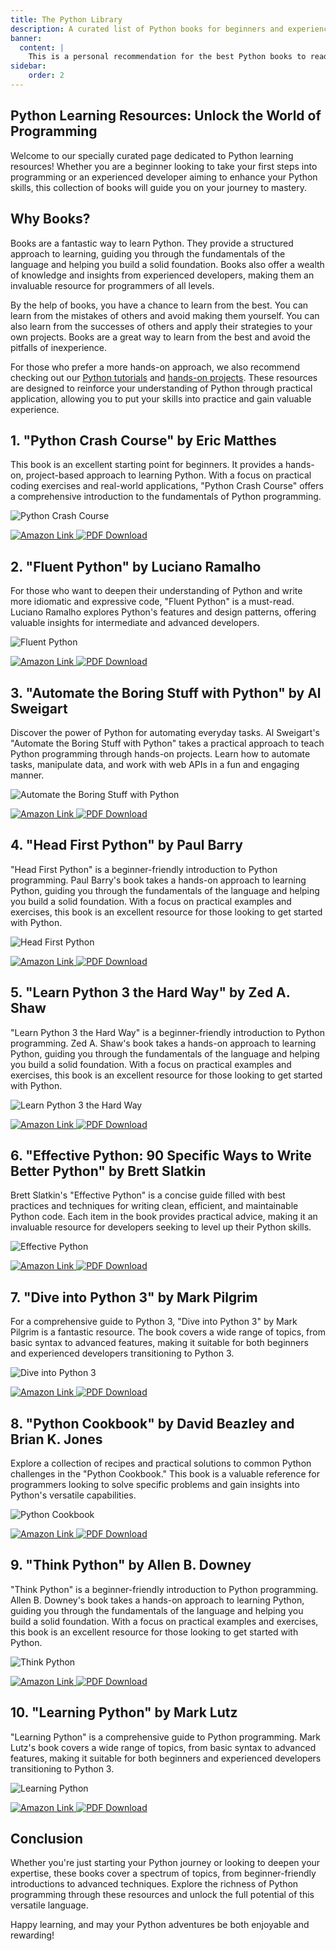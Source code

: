 ```yaml
---
title: The Python Library
description: A curated list of Python books for beginners and experienced developers. Python Central Hub has compiled a list of the best 10 Python books to help you learn Python programming.
banner:
  content: |
    This is a personal recommendation for the best Python books to read. We don't mean to offend anyone. If you have any suggestions, please let us know.
sidebar:
    order: 2
---
```


## Python Learning Resources: Unlock the World of Programming

Welcome to our specially curated page dedicated to Python learning resources! Whether you are a beginner looking to take your first steps into programming or an experienced developer aiming to enhance your Python skills, this collection of books will guide you on your journey to mastery.

## Why Books?

Books are a fantastic way to learn Python. They provide a structured approach to learning, guiding you through the fundamentals of the language and helping you build a solid foundation. Books also offer a wealth of knowledge and insights from experienced developers, making them an invaluable resource for programmers of all levels.

By the help of books, you have a chance to learn from the best. You can learn from the mistakes of others and avoid making them yourself. You can also learn from the successes of others and apply their strategies to your own projects. Books are a great way to learn from the best and avoid the pitfalls of inexperience. 

For those who prefer a more hands-on approach, we also recommend checking out our [Python tutorials](/tutorials/introduction) and [hands-on projects](/projects). These resources are designed to reinforce your understanding of Python through practical application, allowing you to put your skills into practice and gain valuable experience.

## 1. "Python Crash Course" by Eric Matthes

This book is an excellent starting point for beginners. It provides a hands-on, project-based approach to learning Python. With a focus on practical coding exercises and real-world applications, "Python Crash Course" offers a comprehensive introduction to the fundamentals of Python programming.

![Python Crash Course](https://m.media-amazon.com/images/I/71sL0Qpd+YL._AC_UF894,1000_QL80_.jpg)

<div class="flex gap-4 justify-center">
  <a href="https://www.amazon.in/Python-Crash-Course-Eric-Matthes/dp/1593279280">
    <img src="https://img.shields.io/badge/Amazon-Link-orange?style=for-the-badge&logo=amazon" alt="Amazon Link">
  </a>
  <a href="https://github.com/Ravikisha/PythonCentralHub/blob/main/books/Python%20Crash%20Course.pdf%20(%20PDFDrive.com%20).pdf">
    <img src="https://img.shields.io/badge/PDF-Download-blue?style=for-the-badge&logo=adobe-acrobat-reader" alt="PDF Download">
  </a>
</div>

## 2. "Fluent Python" by Luciano Ramalho

For those who want to deepen their understanding of Python and write more idiomatic and expressive code, "Fluent Python" is a must-read. Luciano Ramalho explores Python's features and design patterns, offering valuable insights for intermediate and advanced developers.

![Fluent Python](https://m.media-amazon.com/images/I/81OvszBEdhL._AC_UF1000,1000_QL80_.jpg)

<div class="flex gap-4 justify-center">
  <a href="https://www.amazon.in/Fluent-Python-Luciano-Ramalho/dp/1491946008">
    <img src="https://img.shields.io/badge/Amazon-Link-orange?style=for-the-badge&logo=amazon" alt="Amazon Link">
  </a>
  <a href="https://github.com/Ravikisha/PythonCentralHub/blob/main/books/Fluent%20Python.pdf">
    <img src="https://img.shields.io/badge/PDF-Download-blue?style=for-the-badge&logo=adobe-acrobat-reader" alt="PDF Download">
  </a>
</div>

## 3. "Automate the Boring Stuff with Python" by Al Sweigart

Discover the power of Python for automating everyday tasks. Al Sweigart's "Automate the Boring Stuff with Python" takes a practical approach to teach Python programming through hands-on projects. Learn how to automate tasks, manipulate data, and work with web APIs in a fun and engaging manner.

![Automate the Boring Stuff with Python](https://m.media-amazon.com/images/I/915d+qI9NAL._AC_UF1000,1000_QL80_.jpg)

<div class="flex gap-4 justify-center">
  <a href="https://www.amazon.in/Automate-Boring-Stuff-Python-2nd/dp/1593279922">
    <img src="https://img.shields.io/badge/Amazon-Link-orange?style=for-the-badge&logo=amazon" alt="Amazon Link">
  </a>
  <a href="https://github.com/Ravikisha/PythonCentralHub/blob/main/books/Automate%20the%20Boring%20Stuff%20with%20Python.pdf">
    <img src="https://img.shields.io/badge/PDF-Download-blue?style=for-the-badge&logo=adobe-acrobat-reader" alt="PDF Download">
  </a>
</div>

## 4. "Head First Python" by Paul Barry

"Head First Python" is a beginner-friendly introduction to Python programming. Paul Barry's book takes a hands-on approach to learning Python, guiding you through the fundamentals of the language and helping you build a solid foundation. With a focus on practical examples and exercises, this book is an excellent resource for those looking to get started with Python.

![Head First Python](https://m.media-amazon.com/images/I/817ZRa3zxBL._AC_UF1000,1000_QL80_.jpg)

<div class="flex gap-4 justify-center">
  <a href="https://www.amazon.in/Head-First-Python-Paul-Barry/dp/1491919531">
    <img src="https://img.shields.io/badge/Amazon-Link-orange?style=for-the-badge&logo=amazon" alt="Amazon Link">
  </a>
  <a href="https://github.com/Ravikisha/PythonCentralHub/blob/main/books/Head%20First%20Python%20%20A%20Brain-Friendly%20Guide%20(%20PDFDrive.com%20).pdf">
    <img src="https://img.shields.io/badge/PDF-Download-blue?style=for-the-badge&logo=adobe-acrobat-reader" alt="PDF Download">
  </a>
</div>

## 5. "Learn Python 3 the Hard Way" by Zed A. Shaw

"Learn Python 3 the Hard Way" is a beginner-friendly introduction to Python programming. Zed A. Shaw's book takes a hands-on approach to learning Python, guiding you through the fundamentals of the language and helping you build a solid foundation. With a focus on practical examples and exercises, this book is an excellent resource for those looking to get started with Python.

![Learn Python 3 the Hard Way](https://m.media-amazon.com/images/I/711Xj5iKuML._SL1391_.jpg)

<div class="flex gap-4 justify-center">
  <a href="https://www.amazon.in/Learn-Python-3-Hard-Way/dp/9352865103">
    <img src="https://img.shields.io/badge/Amazon-Link-orange?style=for-the-badge&logo=amazon" alt="Amazon Link">
  </a>
  <a href="https://github.com/Ravikisha/PythonCentralHub/blob/main/books/Learn%20Python%203%20the%20Hard%20Way_%20A%20Very%20Simple%20Introduction%20to%20the%20Terrifyingly%20Beautiful%20World%20of%20Computers%20and%20Code%20(%20PDFDrive.com%20).pdf">
    <img src="https://img.shields.io/badge/PDF-Download-blue?style=for-the-badge&logo=adobe-acrobat-reader" alt="PDF Download">
  </a>
</div>

## 6. "Effective Python: 90 Specific Ways to Write Better Python" by Brett Slatkin

Brett Slatkin's "Effective Python" is a concise guide filled with best practices and techniques for writing clean, efficient, and maintainable Python code. Each item in the book provides practical advice, making it an invaluable resource for developers seeking to level up their Python skills.

![Effective Python](https://m.media-amazon.com/images/I/718uudrf+zL._AC_UF1000,1000_QL80_.jpg)

<div class="flex gap-4 justify-center">
  <a href="https://www.amazon.in/Effective-Python-Specific-Software-Development/dp/0134853989">
    <img src="https://img.shields.io/badge/Amazon-Link-orange?style=for-the-badge&logo=amazon" alt="Amazon Link">
  </a>
  <a href="https://github.com/Ravikisha/PythonCentralHub/blob/main/books/Effective-Python.pdf">
    <img src="https://img.shields.io/badge/PDF-Download-blue?style=for-the-badge&logo=adobe-acrobat-reader" alt="PDF Download">
  </a>
</div>

## 7. "Dive into Python 3" by Mark Pilgrim

For a comprehensive guide to Python 3, "Dive into Python 3" by Mark Pilgrim is a fantastic resource. The book covers a wide range of topics, from basic syntax to advanced features, making it suitable for both beginners and experienced developers transitioning to Python 3.

![Dive into Python 3](https://m.media-amazon.com/images/I/61Gic-6egZL._SL1093_.jpg)

<div class="flex gap-4 justify-center">
  <a href="https://www.amazon.in/dp/1430224150/">
    <img src="https://img.shields.io/badge/Amazon-Link-orange?style=for-the-badge&logo=amazon" alt="Amazon Link">
  </a>
  <a href="https://github.com/Ravikisha/PythonCentralHub/blob/main/books/diveintopython3.pdf">
    <img src="https://img.shields.io/badge/PDF-Download-blue?style=for-the-badge&logo=adobe-acrobat-reader" alt="PDF Download">
  </a>
</div>

## 8. "Python Cookbook" by David Beazley and Brian K. Jones

Explore a collection of recipes and practical solutions to common Python challenges in the "Python Cookbook." This book is a valuable reference for programmers looking to solve specific problems and gain insights into Python's versatile capabilities.

![Python Cookbook](https://m.media-amazon.com/images/I/91TnJtD9RfL._AC_UF1000,1000_QL80_.jpg)

<div class="flex gap-4 justify-center">
  <a href="https://www.amazon.in/Python-Cookbook-3e-David-Beazley/dp/1449340377">
    <img src="https://img.shields.io/badge/Amazon-Link-orange?style=for-the-badge&logo=amazon" alt="Amazon Link">
  </a>
  <a href="https://github.com/Ravikisha/PythonCentralHub/blob/main/books/Python_Cookbook_3rd_Edition.pdf">
    <img src="https://img.shields.io/badge/PDF-Download-blue?style=for-the-badge&logo=adobe-acrobat-reader" alt="PDF Download">
  </a>
</div>

## 9. "Think Python" by Allen B. Downey

"Think Python" is a beginner-friendly introduction to Python programming. Allen B. Downey's book takes a hands-on approach to learning Python, guiding you through the fundamentals of the language and helping you build a solid foundation. With a focus on practical examples and exercises, this book is an excellent resource for those looking to get started with Python.

![Think Python](https://m.media-amazon.com/images/I/71ND9kxGLGL._AC_UF894,1000_QL80_.jpg)

<div class="flex gap-4 justify-center">
  <a href="https://www.amazon.in/dp/1491939362/">
    <img src="https://img.shields.io/badge/Amazon-Link-orange?style=for-the-badge&logo=amazon" alt="Amazon Link">
  </a>
  <a href="https://github.com/Ravikisha/PythonCentralHub/blob/main/books/think=python-2nd.pdf">
    <img src="https://img.shields.io/badge/PDF-Download-blue?style=for-the-badge&logo=adobe-acrobat-reader" alt="PDF Download">
  </a>
</div>

## 10. "Learning Python" by Mark Lutz

"Learning Python" is a comprehensive guide to Python programming. Mark Lutz's book covers a wide range of topics, from basic syntax to advanced features, making it suitable for both beginners and experienced developers transitioning to Python 3.

![Learning Python](https://m.media-amazon.com/images/I/91RcdlPx1CL._SL1500_.jpg)

<div class="flex gap-4 justify-center">
  <a href="https://www.amazon.in/Learning-Python-5ed-Mark-Lutz/dp/1449355730/">
    <img src="https://img.shields.io/badge/Amazon-Link-orange?style=for-the-badge&logo=amazon" alt="Amazon Link">
  </a>
  <a href="https://github.com/Ravikisha/PythonCentralHub/blob/main/books/learning-python.pdf">
    <img src="https://img.shields.io/badge/PDF-Download-blue?style=for-the-badge&logo=adobe-acrobat-reader" alt="PDF Download">
  </a>
</div>

## Conclusion

Whether you're just starting your Python journey or looking to deepen your expertise, these books cover a spectrum of topics, from beginner-friendly introductions to advanced techniques. Explore the richness of Python programming through these resources and unlock the full potential of this versatile language.

Happy learning, and may your Python adventures be both enjoyable and rewarding!